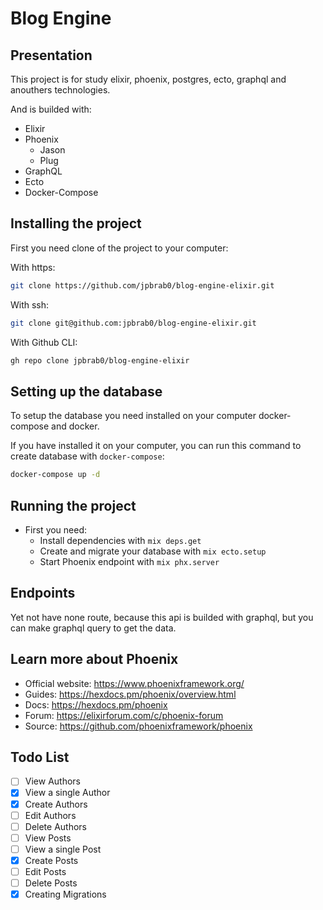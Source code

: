 # Blog Engine

## Presentation

This project is for study elixir, phoenix, postgres, ecto, graphql and anouthers technologies. 

And is builded with:
  - Elixir
  - Phoenix
    * Jason
    * Plug
  - GraphQL
  - Ecto
  - Docker-Compose

## Installing the project

First you need clone of the  project to your computer:

With https:

```bash
git clone https://github.com/jpbrab0/blog-engine-elixir.git
```

With ssh:

```bash
git clone git@github.com:jpbrab0/blog-engine-elixir.git
```

With Github CLI:

```bash
gh repo clone jpbrab0/blog-engine-elixir
```

## Setting up the database

To setup the database you need installed on your computer docker-compose and docker.

If you have installed it on your computer, you can run this command to create database with ``docker-compose``:

```bash
docker-compose up -d
```

## Running the project

- First you need:
  * Install dependencies with `mix deps.get`
  * Create and migrate your database with `mix ecto.setup`
  * Start Phoenix endpoint with `mix phx.server`

## Endpoints

Yet not have none route, because this api is builded with graphql, but you can make graphql query to get the data.

## Learn more about Phoenix

  * Official website: https://www.phoenixframework.org/
  * Guides: https://hexdocs.pm/phoenix/overview.html
  * Docs: https://hexdocs.pm/phoenix
  * Forum: https://elixirforum.com/c/phoenix-forum
  * Source: https://github.com/phoenixframework/phoenix

## Todo List

- [ ] View Authors
- [x] View a single Author
- [x] Create Authors
- [ ] Edit Authors
- [ ] Delete Authors
- [ ] View Posts
- [ ] View a single Post
- [x] Create Posts
- [ ] Edit Posts
- [ ] Delete Posts
- [x] Creating Migrations